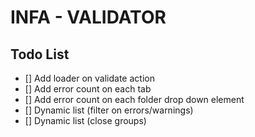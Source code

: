 # INFA - VALIDATOR

## Todo List

-   [] Add loader on validate action
-   [] Add error count on each tab
-   [] Add error count on each folder drop down element
-   [] Dynamic list (filter on errors/warnings)
-   [] Dynamic list (close groups)
